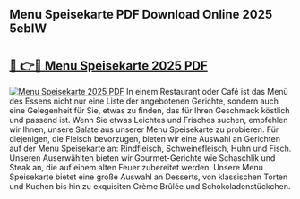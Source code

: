 ## Menu Speisekarte PDF Download Online 2025 5ebIW

# <h2><a href="http://gc662mf.nevu.top/?p=Menu+Speisekarte">🔗 👉🔴 Menu Speisekarte 2025 PDF</a></h2>

[![Menu Speisekarte 2025 PDF](https://i.imgur.com/dBaPXMq.png)](http://gc662mf.nevu.top/?p=Menu+Speisekarte)
In einem Restaurant oder Café ist das Menü des Essens nicht nur eine Liste der angebotenen Gerichte, sondern auch eine Gelegenheit für Sie, etwas zu finden, das für Ihren Geschmack köstlich und passend ist. Wenn Sie etwas Leichtes und Frisches suchen, empfehlen wir Ihnen, unsere Salate aus unserer Menu Speisekarte zu probieren. Für diejenigen, die Fleisch bevorzugen, bieten wir eine Auswahl an Gerichten auf der Menu Speisekarte an: Rindfleisch, Schweinefleisch, Huhn und Fisch. Unseren Auserwählten bieten wir Gourmet-Gerichte wie Schaschlik und Steak an, die auf einem alten Feuer zubereitet werden. Unsere Menu Speisekarte bietet eine große Auswahl an Desserts, von klassischen Torten und Kuchen bis hin zu exquisiten Crème Brûlée und Schokoladenstückchen.
